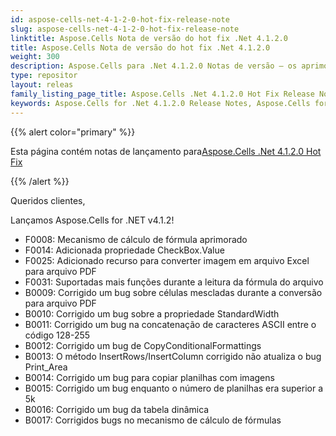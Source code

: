 ```yaml
---
id: aspose-cells-net-4-1-2-0-hot-fix-release-note
slug: aspose-cells-net-4-1-2-0-hot-fix-release-note
linktitle: Aspose.Cells Nota de versão do hot fix .Net 4.1.2.0
title: Aspose.Cells Nota de versão do hot fix .Net 4.1.2.0
weight: 300
description: Aspose.Cells para .Net 4.1.2.0 Notas de versão – os aprimoramentos mais recentes, novos recursos e correções
type: repositor
layout: releas
family_listing_page_title: Aspose.Cells .Net 4.1.2.0 Hot Fix Release Note
keywords: Aspose.Cells for .Net 4.1.2.0 Release Notes, Aspose.Cells for .Net 4.1.2.0 updates and fixe
---
```

{{% alert color="primary" %}} 

 Esta página contém notas de lançamento para[Aspose.Cells .Net 4.1.2.0 Hot Fix](https://releases.aspose.com/cells/net/new-releases/aspose.cells-.net-4.1.2.0-hot-fix/)

{{% /alert %}} 

 Queridos clientes,

 Lançamos Aspose.Cells for .NET v4.1.2!

- F0008: Mecanismo de cálculo de fórmula aprimorado
- F0014: Adicionada propriedade CheckBox.Value
- F0025: Adicionado recurso para converter imagem em arquivo Excel para arquivo PDF
- F0031: Suportadas mais funções durante a leitura da fórmula do arquivo
- B0009: Corrigido um bug sobre células mescladas durante a conversão para arquivo PDF
- B0010: Corrigido um bug sobre a propriedade StandardWidth
- B0011: Corrigido um bug na concatenação de caracteres ASCII entre o código 128-255
- B0012: Corrigido um bug de CopyConditionalFormattings
- B0013: O método InsertRows/InsertColumn corrigido não atualiza o bug Print_Area
- B0014: Corrigido um bug para copiar planilhas com imagens
- B0015: Corrigido um bug enquanto o número de planilhas era superior a 5k
- B0016: Corrigido um bug da tabela dinâmica
- B0017: Corrigidos bugs no mecanismo de cálculo de fórmulas
